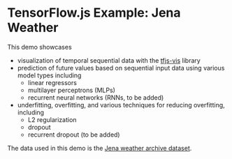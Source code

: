 # TensorFlow.js Example: Jena Weather

This demo showcases
- visualization of temporal sequential data with the
  [tfjs-vis](https://www.npmjs.com/package/@tensorflow/tfjs-vis) library
- prediction of future values based on sequential input data using
  various model types including
  - linear regressors
  - multilayer perceptrons (MLPs)
  - recurrent neural networks (RNNs, to be added)
- underfitting, overfitting, and various techniques for reducing overfitting, including
  - L2 regularization
  - dropout
  - recurrent dropout (to be added)

The data used in this demo is the
[Jena weather archive dataset](https://www.kaggle.com/pankrzysiu/weather-archive-jena).
